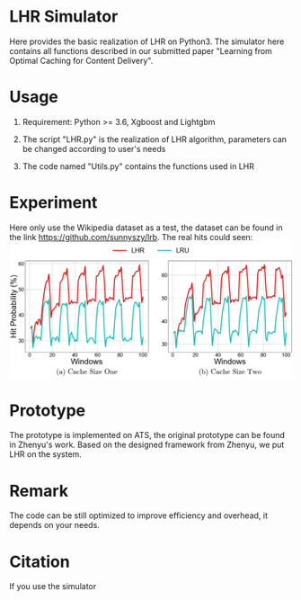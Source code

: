 # LHR Simulator
Here provides the basic realization of LHR on Python3. The simulator here contains all functions described in our submitted paper "Learning from Optimal Caching for Content Delivery".

# Usage
1. Requirement: Python >= 3.6, Xgboost and Lightgbm

2. The script "LHR.py" is the realization of LHR algorithm, parameters can be changed according to user's needs

3. The code named "Utils.py" contains the functions used in LHR


# Experiment
Here only use the Wikipedia dataset as a test, the dataset can be found in the link https://github.com/sunnyszy/lrb. The real hits could seen:
![image](https://github.com/GYan58/lhr-work/blob/main/Experiments/wiki.jpeg)

# Prototype
The prototype is implemented on ATS, the original prototype can be found in Zhenyu's work. Based on the designed framework from Zhenyu, we put LHR on the system. 


# Remark
The code can be still optimized to improve efficiency and overhead, it depends on your needs.

# Citation
If you use the simulator 





